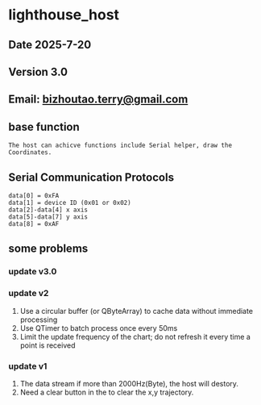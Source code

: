 # lighthouse_host

## Date 2025-7-20
## Version 3.0
## Email:    bizhoutao.terry@gmail.com

## base function    
    The host can achicve functions include Serial helper, draw the Coordinates.

## Serial Communication Protocols

    data[0] = 0xFA
    data[1] = device ID (0x01 or 0x02)
    data[2]-data[4] x axis
    data[5]-data[7] y axis
    data[8] = 0xAF


## some problems

### update v3.0

### update v2 

1. Use a circular buffer (or QByteArray) to cache data without immediate processing
2. Use QTimer to batch process once every 50ms
3. Limit the update frequency of the chart; do not refresh it every time a point is received 

### update v1 

1. The data stream if more than 2000Hz(Byte), the host will destory.
2. Need a clear button in the to clear the x,y trajectory.

